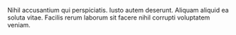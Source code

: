 Nihil accusantium qui perspiciatis. Iusto autem deserunt. Aliquam aliquid ea soluta vitae. Facilis rerum laborum sit facere nihil corrupti voluptatem veniam.